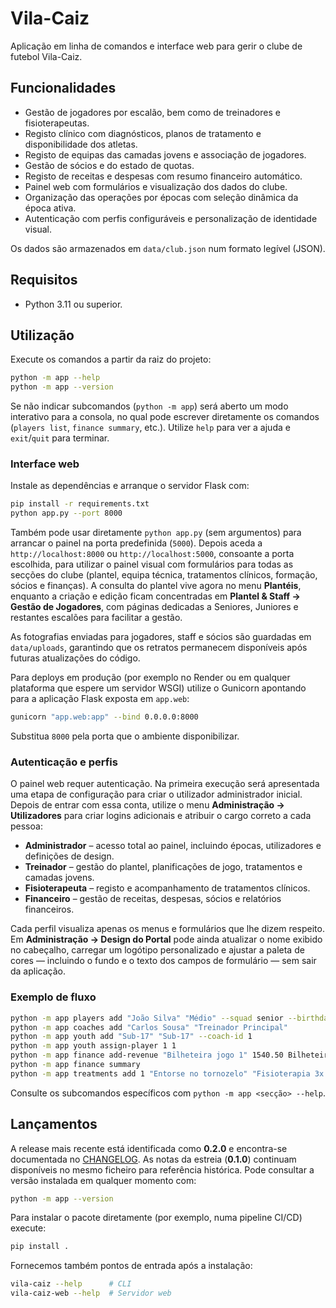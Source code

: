 # Vila-Caiz

Aplicação em linha de comandos e interface web para gerir o clube de futebol
Vila-Caiz.

## Funcionalidades

* Gestão de jogadores por escalão, bem como de treinadores e fisioterapeutas.
* Registo clínico com diagnósticos, planos de tratamento e disponibilidade dos atletas.
* Registo de equipas das camadas jovens e associação de jogadores.
* Gestão de sócios e do estado de quotas.
* Registo de receitas e despesas com resumo financeiro automático.
* Painel web com formulários e visualização dos dados do clube.
* Organização das operações por épocas com seleção dinâmica da época ativa.
* Autenticação com perfis configuráveis e personalização de identidade visual.

Os dados são armazenados em `data/club.json` num formato legível (JSON).

## Requisitos

* Python 3.11 ou superior.

## Utilização

Execute os comandos a partir da raiz do projeto:

```bash
python -m app --help
python -m app --version
```

Se não indicar subcomandos (`python -m app`) será aberto um modo interativo
para a consola, no qual pode escrever diretamente os comandos (`players list`,
`finance summary`, etc.). Utilize `help` para ver a ajuda e `exit`/`quit` para
terminar.

### Interface web

Instale as dependências e arranque o servidor Flask com:

```bash
pip install -r requirements.txt
python app.py --port 8000
```

Também pode usar diretamente `python app.py` (sem argumentos) para arrancar o
painel na porta predefinida (`5000`). Depois aceda a `http://localhost:8000`
ou `http://localhost:5000`, consoante a porta escolhida, para utilizar o painel
visual com formulários para todas as secções do clube (plantel, equipa técnica,
tratamentos clínicos, formação, sócios e finanças). A consulta do plantel vive
agora no menu **Plantéis**, enquanto a criação e edição ficam concentradas em
**Plantel & Staff → Gestão de Jogadores**, com páginas dedicadas a Seniores,
Juniores e restantes escalões para facilitar a gestão.

As fotografias enviadas para jogadores, staff e sócios são guardadas em
`data/uploads`, garantindo que os retratos permanecem disponíveis após futuras
atualizações do código.

Para deploys em produção (por exemplo no Render ou em qualquer plataforma que
espere um servidor WSGI) utilize o Gunicorn apontando para a aplicação Flask
exposta em `app.web`:

```bash
gunicorn "app.web:app" --bind 0.0.0.0:8000
```

Substitua `8000` pela porta que o ambiente disponibilizar.

### Autenticação e perfis

O painel web requer autenticação. Na primeira execução será apresentada uma
etapa de configuração para criar o utilizador administrador inicial. Depois de
entrar com essa conta, utilize o menu **Administração → Utilizadores** para
criar logins adicionais e atribuir o cargo correto a cada pessoa:

* **Administrador** – acesso total ao painel, incluindo épocas, utilizadores e definições de design.
* **Treinador** – gestão do plantel, planificações de jogo, tratamentos e camadas jovens.
* **Fisioterapeuta** – registo e acompanhamento de tratamentos clínicos.
* **Financeiro** – gestão de receitas, despesas, sócios e relatórios financeiros.

Cada perfil visualiza apenas os menus e formulários que lhe dizem respeito.
Em **Administração → Design do Portal** pode ainda atualizar o nome exibido no
cabeçalho, carregar um logótipo personalizado e ajustar a paleta de cores —
incluindo o fundo e o texto dos campos de formulário — sem sair da aplicação.

### Exemplo de fluxo

```bash
python -m app players add "João Silva" "Médio" --squad senior --birthdate 1995-04-02 --shirt-number 8
python -m app coaches add "Carlos Sousa" "Treinador Principal"
python -m app youth add "Sub-17" "Sub-17" --coach-id 1
python -m app youth assign-player 1 1
python -m app finance add-revenue "Bilheteira jogo 1" 1540.50 Bilheteira 2024-09-01
python -m app finance summary
python -m app treatments add 1 "Entorse no tornozelo" "Fisioterapia 3x semana" --start-date 2024-11-20 --expected-return 2024-12-05
```

Consulte os subcomandos específicos com `python -m app <secção> --help`.

## Lançamentos

A release mais recente está identificada como **0.2.0** e encontra-se
documentada no [CHANGELOG](CHANGELOG.md). As notas da estreia (**0.1.0**) continuam disponíveis no mesmo ficheiro para referência histórica. Pode consultar a versão instalada em
qualquer momento com:

```bash
python -m app --version
```

Para instalar o pacote diretamente (por exemplo, numa pipeline CI/CD) execute:

```bash
pip install .
```

Fornecemos também pontos de entrada após a instalação:

```bash
vila-caiz --help      # CLI
vila-caiz-web --help  # Servidor web
```
